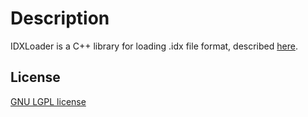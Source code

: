 # Description
IDXLoader is a C++ library for loading .idx file format, described [here](http://yann.lecun.com/exdb/mnist/).

## License

[GNU LGPL license](http://www.gnu.org/licenses/lgpl-3.0.html)
